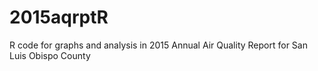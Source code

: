 # 2015aqrptR
R code for graphs and analysis in 2015 Annual Air Quality Report for San Luis Obispo County
